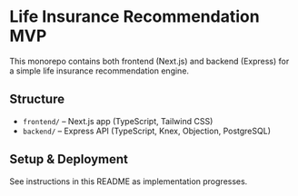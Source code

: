 # Life Insurance Recommendation MVP

This monorepo contains both frontend (Next.js) and backend (Express) for a simple life insurance recommendation engine.

## Structure

- `frontend/` – Next.js app (TypeScript, Tailwind CSS)
- `backend/` – Express API (TypeScript, Knex, Objection, PostgreSQL)

## Setup & Deployment

See instructions in this README as implementation progresses.
